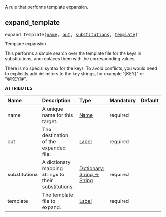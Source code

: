 <!-- Generated with Stardoc: http://skydoc.bazel.build -->

A rule that performs template expansion.

<a id="expand_template"></a>

## expand_template

<pre>
expand_template(<a href="#expand_template-name">name</a>, <a href="#expand_template-out">out</a>, <a href="#expand_template-substitutions">substitutions</a>, <a href="#expand_template-template">template</a>)
</pre>

Template expansion

This performs a simple search over the template file for the keys in
substitutions, and replaces them with the corresponding values.

There is no special syntax for the keys. To avoid conflicts, you would need to
explicitly add delimiters to the key strings, for example "{KEY}" or "@KEY@".

**ATTRIBUTES**


| Name  | Description | Type | Mandatory | Default |
| :------------- | :------------- | :------------- | :------------- | :------------- |
| <a id="expand_template-name"></a>name |  A unique name for this target.   | <a href="https://bazel.build/concepts/labels#target-names">Name</a> | required |  |
| <a id="expand_template-out"></a>out |  The destination of the expanded file.   | <a href="https://bazel.build/concepts/labels">Label</a> | required |  |
| <a id="expand_template-substitutions"></a>substitutions |  A dictionary mapping strings to their substitutions.   | <a href="https://bazel.build/rules/lib/dict">Dictionary: String -> String</a> | required |  |
| <a id="expand_template-template"></a>template |  The template file to expand.   | <a href="https://bazel.build/concepts/labels">Label</a> | required |  |


